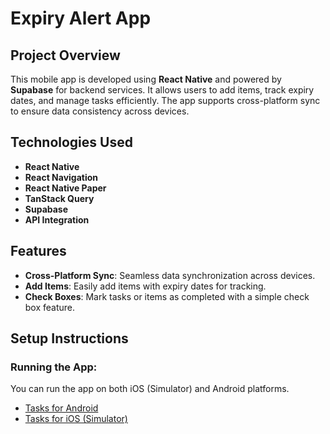 # Expiry Alert App  

## Project Overview  
This mobile app is developed using **React Native** and powered by **Supabase** for backend services. It allows users to add items, track expiry dates, and manage tasks efficiently. The app supports cross-platform sync to ensure data consistency across devices.  

## Technologies Used  
- **React Native**  
- **React Navigation**  
- **React Native Paper**  
- **TanStack Query**  
- **Supabase**  
- **API Integration**  

## Features  
- **Cross-Platform Sync**: Seamless data synchronization across devices.  
- **Add Items**: Easily add items with expiry dates for tracking.  
- **Check Boxes**: Mark tasks or items as completed with a simple check box feature.  

## Setup Instructions  
### Running the App:  
You can run the app on both iOS (Simulator) and Android platforms.  

- [Tasks for Android](https://github.com/smmnw/tasks/blob/main/canRunOnAndroid.apk)  
- [Tasks for iOS (Simulator)](https://github.com/smmnw/tasks/blob/main/canRunOnAndroid.apk)  
